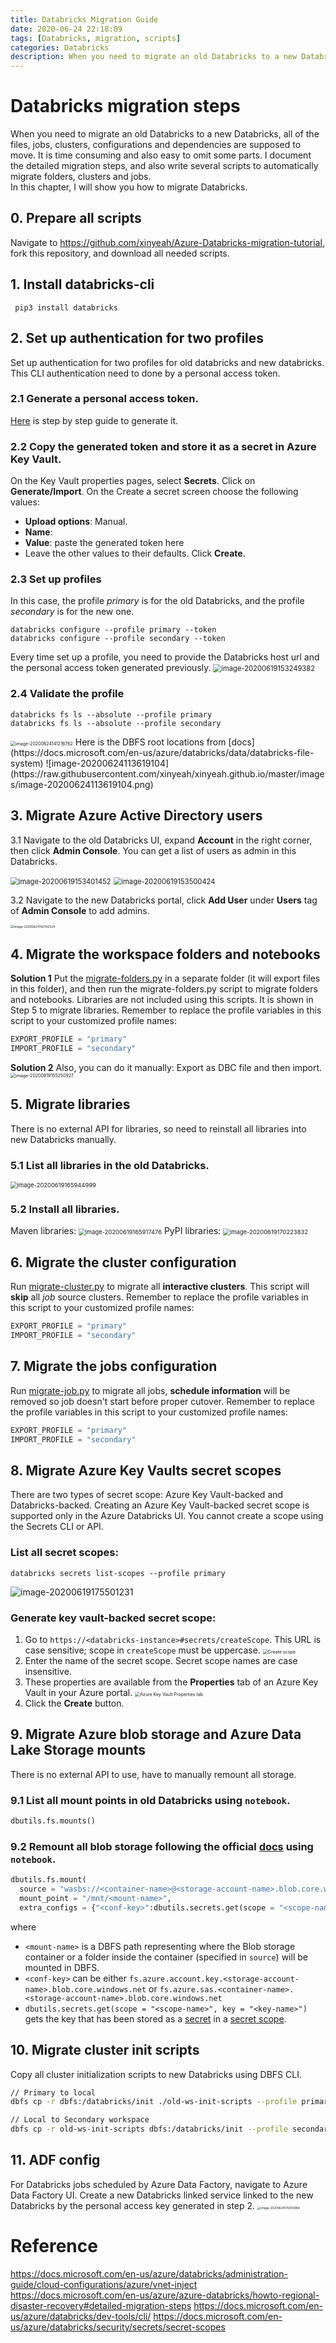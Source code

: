 ```yaml
---
title: Databricks Migration Guide
date: 2020-06-24 22:18:09
tags: [Databricks, migration, scripts]
categories: Databricks
description: When you need to migrate an old Databricks to a new Databricks, all of the files, jobs, clusters, configurations and dependencies are supposed to move. It is time consuming and also easy to omit some parts. I document the detailed migration steps, and also write several scripts to automatically migrate folders, clusters and jobs. In this chapter, I will show you how to migrate Databricks.
---
```


# Databricks migration steps
When you need to migrate an old Databricks to a new Databricks, all of the files, jobs, clusters, configurations and dependencies are supposed to move. It is time consuming and also easy to omit some parts. I document the detailed migration steps, and also write several scripts to automatically migrate folders, clusters and jobs.  
In this chapter, I will show you how to migrate Databricks.
## 0. Prepare all scripts
Navigate to https://github.com/xinyeah/Azure-Databricks-migration-tutorial, fork this repository, and download all needed scripts.
## 1. Install databricks-cli
```
 pip3 install databricks
```
## 2. Set up authentication for two profiles
Set up authentication for two profiles for old databricks and new databricks. This CLI authentication need to done by a personal access token.
### 2.1 Generate a personal access token.
[Here](https://docs.databricks.com/dev-tools/api/latest/authentication.html) is step by step guide to generate it.
### 2.2 Copy the generated token and store it as a secret in Azure Key Vault.

On the Key Vault properties pages, select **Secrets**.
Click on **Generate/Import**.
On the Create a secret screen choose the following values:
- **Upload options**: Manual.
- **Name**: 
- **Value**: paste the generated token here
- Leave the other values to their defaults. Click **Create**.



### 2.3 Set up profiles

In this case, the profile *primary* is for the old Databricks, and the profile *secondary* is for the new one.
```
databricks configure --profile primary --token
databricks configure --profile secondary --token
```
Every time set up a profile, you need to provide the Databricks host url and the personal access token generated previously.
<img src="https://raw.githubusercontent.com/xinyeah/xinyeah.github.io/master/images/image-20200619153249382.png" alt="image-20200619153249382" style="zoom: 80%;" />



### 2.4 Validate the profile

```
databricks fs ls --absolute --profile primary
databricks fs ls --absolute --profile secondary
```
<img src="https://raw.githubusercontent.com/xinyeah/xinyeah.github.io/master/images/image-20200624141216762.png" alt="image-20200624141216762" style="zoom:50%;" />
Here is the DBFS root locations from [docs](https://docs.microsoft.com/en-us/azure/databricks/data/databricks-file-system)
![image-20200624113619104](https://raw.githubusercontent.com/xinyeah/xinyeah.github.io/master/images/image-20200624113619104.png)

## 3. Migrate Azure Active Directory users
 3.1 Navigate to the old Databricks UI, expand **Account** in the right corner, then click **Admin Console**. You can get a list of users as admin in this Databricks.

<img src="https://raw.githubusercontent.com/xinyeah/xinyeah.github.io/master/images/image-20200619153401452.png" alt="image-20200619153401452" style="zoom: 80%;" />
<img src="https://raw.githubusercontent.com/xinyeah/xinyeah.github.io/master/images/image-20200619153500424.png" alt="image-20200619153500424" style="zoom:80%;" />

3.2 Navigate to the new Databricks portal, click **Add User** under **Users** tag of **Admin Console** to add admins.

<img src="https://raw.githubusercontent.com/xinyeah/xinyeah.github.io/master/images/image-20200624142142524.png" alt="image-20200624142142524" style="zoom: 35%;" />



## 4. Migrate the workspace folders and notebooks

**Solution 1** 
Put the [migrate-folders.py](https://github.com/xinyeah/Azure-Databricks-migration-tutorial/blob/master/step4-migrate-folders.py) in a separate folder (it will export files in this folder), and then run the migrate-folders.py script to migrate folders and notebooks. Libraries are not included using this scripts. It is shown in Step 5 to migrate libraries.
Remember to replace the profile variables in this script to your customized profile names:
```python
EXPORT_PROFILE = "primary"
IMPORT_PROFILE = "secondary"
```
**Solution 2** 
Also, you can do it manually: Export as DBC file and then import.
<img src="https://raw.githubusercontent.com/xinyeah/xinyeah.github.io/master/images/image-20200619155250927.png" alt="image-20200619155250927" style="zoom:50%;" />

## 5. Migrate libraries
There is no external API for libraries, so need to reinstall all libraries into new Databricks manually.
### 5.1 List all libraries in the old Databricks.

<img src="https://raw.githubusercontent.com/xinyeah/xinyeah.github.io/master/images/image-20200619165944999.png" alt="image-20200619165944999" style="zoom:67%;" />

### 5.2 Install all libraries.
Maven libraries:
<img src="https://raw.githubusercontent.com/xinyeah/xinyeah.github.io/master/images/image-20200619165917476.png" alt="image-20200619165917476" style="zoom:67%;" />
PyPI libraries:
<img src="https://raw.githubusercontent.com/xinyeah/xinyeah.github.io/master/images/image-20200619170223832.png" alt="image-20200619170223832" style="zoom:67%;" />

## 6. Migrate the cluster configuration
Run [migrate-cluster.py](https://github.com/xinyeah/Azure-Databricks-migration-tutorial/blob/master/step6-migrate-cluster.py) to migrate all **interactive clusters**. This script will **skip** all *job* source clusters.
Remember to replace the profile variables in this script to your customized profile names:
```python
EXPORT_PROFILE = "primary"
IMPORT_PROFILE = "secondary"
```
## 7. Migrate the jobs configuration
Run [migrate-job.py](https://github.com/xinyeah/Azure-Databricks-migration-tutorial/blob/master/step7-migrate-job.py) to migrate all jobs, **schedule information** will be removed so job doesn't start before proper cutover.
Remember to replace the profile variables in this script to your customized profile names:
```python
EXPORT_PROFILE = "primary"
IMPORT_PROFILE = "secondary"
```
## 8. Migrate Azure Key Vaults secret scopes
There are two types of secret scope: Azure Key Vault-backed and Databricks-backed.
Creating an Azure Key Vault-backed secret scope is supported only in the Azure Databricks UI. You cannot create a scope using the Secrets CLI or API.
### List all secret scopes:
```
databricks secrets list-scopes --profile primary
```
![image-20200619175501231](https://raw.githubusercontent.com/xinyeah/xinyeah.github.io/master/images/image-20200619175501231.png)
### Generate key vault-backed secret scope:
1. Go to `https://<databricks-instance>#secrets/createScope`. This URL is case sensitive; scope in `createScope` must be uppercase.
   <img src="https://raw.githubusercontent.com/xinyeah/xinyeah.github.io/master/images/azure-kv-scope.png" alt="Create scope" style="zoom:50%;" />
2. Enter the name of the secret scope. Secret scope names are case insensitive.
3. These properties are available from the **Properties** tab of an Azure Key Vault in your Azure portal.
   <img src="https://raw.githubusercontent.com/xinyeah/xinyeah.github.io/master/images/azure-kv.png" alt="Azure Key Vault Properties tab" style="zoom:50%;" />
4. Click the **Create** button.



## 9. Migrate Azure blob storage and Azure Data Lake Storage mounts

There is no external API to use, have to manually remount all storage.
### 9.1 List all mount points in old Databricks using `notebook`.
```python
dbutils.fs.mounts()
```
### 9.2 Remount all blob storage following the official [docs](https://docs.databricks.com/data/data-sources/azure/azure-storage.html) using `notebook`.
```python
dbutils.fs.mount(
  source = "wasbs://<container-name>@<storage-account-name>.blob.core.windows.net",
  mount_point = "/mnt/<mount-name>",
  extra_configs = {"<conf-key>":dbutils.secrets.get(scope = "<scope-name>", key = "<key-name>")})
```
where
- `<mount-name>` is a DBFS path representing where the Blob storage container or a folder inside the container (specified in `source`) will be mounted in DBFS.
- `<conf-key>` can be either `fs.azure.account.key.<storage-account-name>.blob.core.windows.net` or `fs.azure.sas.<container-name>.<storage-account-name>.blob.core.windows.net`
- `dbutils.secrets.get(scope = "<scope-name>", key = "<key-name>")` gets the key that has been stored as a [secret](https://docs.databricks.com/security/secrets/secrets.html) in a [secret scope](https://docs.databricks.com/security/secrets/secret-scopes.html).



## 10. Migrate cluster init scripts

Copy all cluster initialization scripts to new Databricks using DBFS CLI.
```bash
// Primary to local
dbfs cp -r dbfs:/databricks/init ./old-ws-init-scripts --profile primary

// Local to Secondary workspace
dbfs cp -r old-ws-init-scripts dbfs:/databricks/init --profile secondary
```


## 11. ADF config

For Databricks jobs scheduled by Azure Data Factory, navigate to Azure Data Factory UI. Create a new Databricks linked service linked to the new Databricks by the personal access key generated in step 2.
<img src="https://raw.githubusercontent.com/xinyeah/xinyeah.github.io/master/images/image-20200624174250964.png" alt="image-20200624174250964" style="zoom: 33%;" />

# Reference
https://docs.microsoft.com/en-us/azure/databricks/administration-guide/cloud-configurations/azure/vnet-inject
https://docs.microsoft.com/en-us/azure/azure-databricks/howto-regional-disaster-recovery#detailed-migration-steps
https://docs.microsoft.com/en-us/azure/databricks/dev-tools/cli/
https://docs.microsoft.com/en-us/azure/databricks/security/secrets/secret-scopes